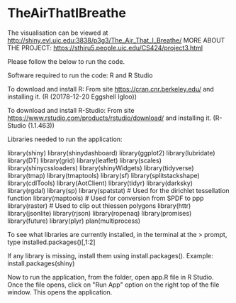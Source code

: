 # TheAirThatIBreathe
The visualisation can be viewed at http://shiny.evl.uic.edu:3838/p3g3/The_Air_That_I_Breathe/
MORE ABOUT THE PROJECT: https://sthiru5.people.uic.edu/CS424/project3.html

Please follow the below to run the code.

Software required to run the code: R and R Studio

To download and install R: From site https://cran.cnr.berkeley.edu/ and installing it. (R (20178-12-20 Eggshell Igloo))

To download and install R-Studio: From site https://www.rstudio.com/products/rstudio/download/ and installing it. (R-Studio (1.1.463))

Libraries needed to run the application:

library(shiny)
library(shinydashboard)
library(ggplot2)
library(lubridate)
library(DT)
library(grid)
library(leaflet)
library(scales)
library(shinycssloaders)
library(shinyWidgets)
library(tidyverse)
library(tmap)
library(tmaptools)
library(sf)
library(splitstackshape)
library(cdlTools)
library(AotClient)
library(tidyr)
library(darksky)
library(rgdal)
library(sp)
library(spatstat)  # Used for the dirichlet tessellation function
library(maptools)  # Used for conversion from SPDF to ppp
library(raster)    # Used to clip out thiessen polygons
library(httr)
library(jsonlite)
library(rjson)
library(ropenaq)
library(promises)
library(future)
library(plyr)
plan(multiprocess)

To see what libraries are currently installed, in the terminal at the > prompt, type installed.packages()[,1:2]

If any library is missing, install them using install.packages(). Example: install.packages(shiny)

Now to run the application, from the folder, open app.R file in R Studio. Once the file opens, click on "Run App" option on the right top of the file window. This opens the application.
